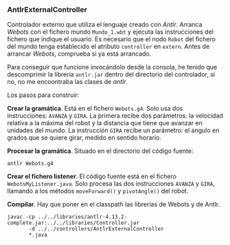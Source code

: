 ### AntlrExternalController

Controlador externo que utiliza el lenguaje creado con *Antlr*. Arranca *Webots* con el fichero mundo `Mundo_1.wbt` y ejecuta las instrucciones del fichero que indique el usuario. Es necesario que el nodo `Robot` del fichero del mundo tenga establecido el atributo `controller` en `extern`. Antes de arrancar *Webots*, comprueba si ya está arrancado.

Para conseguir que funcione invocándolo desde la consola, he tenido que descomprimir la librería `antlr.jar` dentro del directorio del controlador, si no, no me encoontraba las clases de *antlr*.

Los pasos para construir:

**Crear la gramática**. Está en el fichero `Webots.g4`. Solo usa dos instrucciones: `AVANZA` y `GIRA`. La primera recibe dos parámetros: la velocidad relativa a la máxima del robot y la distancia que tiene que avanzar en unidades del mundo. La instrucción `GIRA` recibe un parámetro: el angulo en grados que se quiere girar, medido en sentido horario.

**Procesar la gramática**. Situado en el directorio del código fuente:
```shell
antlr Webots.g4
```

**Crear el fichero listener**. El código fuente está en el fichero `WebotsMyListener.java`. Solo procesa las dos instrucciones `AVANZA` y `GIRA`, llamando a los métodos `moveForward()` y `pivotAngle()` del robot.

**Compilar**. Hay que poner en el classpath las librerías de Webots y de Antlr.
```shell
javac -cp ../../libraries/antlr-4.13.2-complete.jar:../../libraries/Controller.jar 
       -d ../../controllers/AntlrExternalController 
       *.java
```


